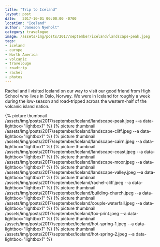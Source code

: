 ```yaml
---
title: "Trip to Iceland"
layout: post
date:   2017-10-01 00:00:00 -0700
location: "Iceland"
author: "Jameson Nyeholt"
category: travelogue
image: /assets/img/posts/2017/september/iceland/landscape-peak.jpeg
tags:
- iceland
- europe
- North America
- volcanic
- travelouge
- roadtrip
- rachel
- photos
---
```


Rachel and I visited Iceland on our way to visit our good friend from High School who lives in Oslo, Norway.  We were in Iceland for roughly a week during the low-season and road-tripped across the western-half of the volcanic island nation.

<!--more--> 

{% picture thumbnail /assets/img/posts/2017/september/iceland/landscape-peak.jpeg --a data-lightbox="lightbox1" %}
{% picture thumbnail /assets/img/posts/2017/september/iceland/landscape-cliff.jpeg --a data-lightbox="lightbox1" %}
{% picture thumbnail /assets/img/posts/2017/september/iceland/landscape-cairn.jpeg --a data-lightbox="lightbox1" %}
{% picture thumbnail /assets/img/posts/2017/september/iceland/landscape-coast.jpeg --a data-lightbox="lightbox1" %}
{% picture thumbnail /assets/img/posts/2017/september/iceland/landscape-moor.jpeg --a data-lightbox="lightbox1" %}
{% picture thumbnail /assets/img/posts/2017/september/iceland/landscape-valley.jpeg --a data-lightbox="lightbox1" %}
{% picture thumbnail /assets/img/posts/2017/september/iceland/rachel-cliff.jpeg --a data-lightbox="lightbox1" %}
{% picture thumbnail /assets/img/posts/2017/september/iceland/building-church.jpeg --a data-lightbox="lightbox1" %}
{% picture thumbnail /assets/img/posts/2017/september/iceland/couple-waterfall.jpeg --a data-lightbox="lightbox1" %}
{% picture thumbnail /assets/img/posts/2017/september/iceland/fox-print.jpeg --a data-lightbox="lightbox1" %}
{% picture thumbnail /assets/img/posts/2017/september/iceland/hot-spring-1.jpeg --a data-lightbox="lightbox1" %}
{% picture thumbnail /assets/img/posts/2017/september/iceland/hot-spring-2.jpeg --a data-lightbox="lightbox1" %}
